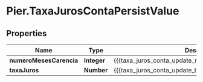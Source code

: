 # Pier.TaxaJurosContaPersistValue

## Properties
Name | Type | Description | Notes
------------ | ------------- | ------------- | -------------
**numeroMesesCarencia** | **Integer** | {{{taxa_juros_conta_update_numero_meses_carencia_value}}} | 
**taxaJuros** | **Number** | {{{taxa_juros_conta_update_taxa_juros_value}}} | 


